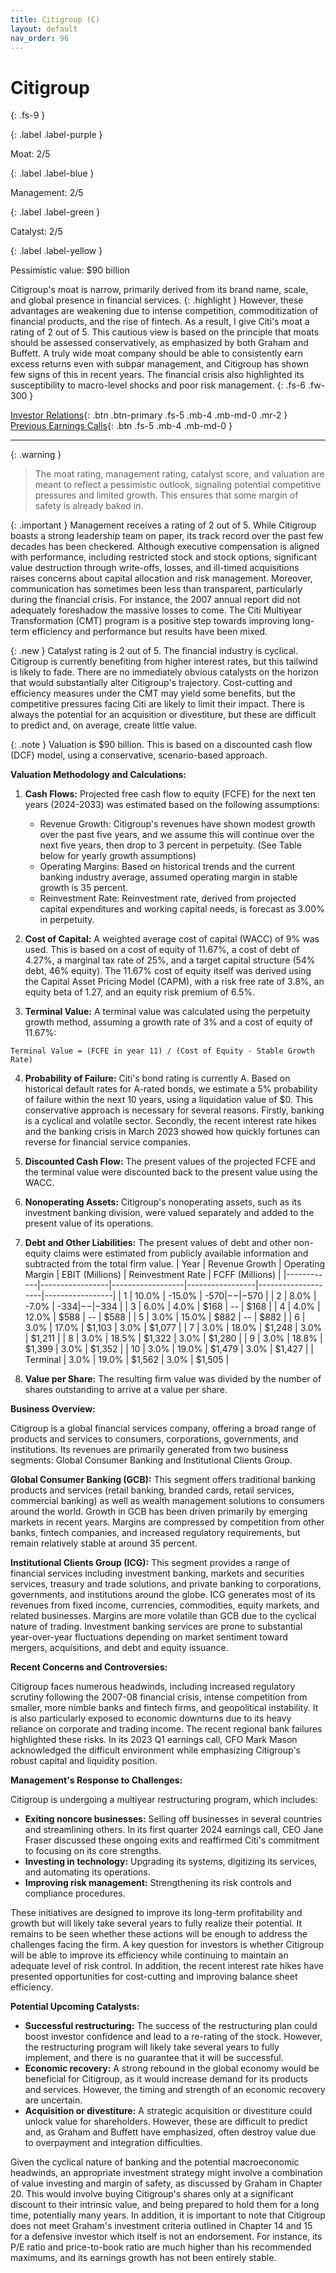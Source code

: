 ```yaml
---
title: Citigroup (C)
layout: default
nav_order: 96
---
```


# Citigroup
{: .fs-9 }

{: .label .label-purple }

Moat: 2/5

{: .label .label-blue }

Management: 2/5

{: .label .label-green }

Catalyst: 2/5

{: .label .label-yellow }

Pessimistic value: $90 billion

Citigroup's moat is narrow, primarily derived from its brand name, scale, and global presence in financial services.  {: .highlight }  However, these advantages are weakening due to intense competition, commoditization of financial products, and the rise of fintech. As a result, I give Citi's moat a rating of 2 out of 5.  This cautious view is based on the principle that moats should be assessed conservatively, as emphasized by both Graham and Buffett.  A truly wide moat company should be able to consistently earn excess returns even with subpar management, and Citigroup has shown few signs of this in recent years.  The financial crisis also highlighted its susceptibility to macro-level shocks and poor risk management.
{: .fs-6 .fw-300 }

[Investor Relations](https://www.google.com/search?q=C+investor+relations){: .btn .btn-primary .fs-5 .mb-4 .mb-md-0 .mr-2 }
[Previous Earnings Calls](https://discountingcashflows.com/company/C/transcripts/){: .btn .fs-5 .mb-4 .mb-md-0 }

---

{: .warning } 
>The moat rating, management rating, catalyst score, and valuation are meant to reflect a pessimistic outlook, signaling potential competitive pressures and limited growth. This ensures that some margin of safety is already baked in.


{: .important }
Management receives a rating of 2 out of 5.   While Citigroup boasts a strong leadership team on paper, its track record over the past few decades has been checkered. Although executive compensation is aligned with performance, including restricted stock and stock options, significant value destruction through write-offs, losses, and ill-timed acquisitions raises concerns about capital allocation and risk management.  Moreover, communication has sometimes been less than transparent, particularly during the financial crisis.  For instance, the 2007 annual report did not adequately foreshadow the massive losses to come. The Citi Multiyear Transformation (CMT) program is a positive step towards improving long-term efficiency and performance but results have been mixed.

{: .new }
Catalyst rating is 2 out of 5.  The financial industry is cyclical. Citigroup is currently benefiting from higher interest rates, but this tailwind is likely to fade.  There are no immediately obvious catalysts on the horizon that would substantially alter Citigroup's trajectory. Cost-cutting and efficiency measures under the CMT may yield some benefits, but the competitive pressures facing Citi are likely to limit their impact. There is always the potential for an acquisition or divestiture, but these are difficult to predict and, on average, create little value.

{: .note }
Valuation is $90 billion.  This is based on a discounted cash flow (DCF) model, using a conservative, scenario-based approach.

**Valuation Methodology and Calculations:**

1. **Cash Flows:**  Projected free cash flow to equity (FCFE) for the next ten years (2024-2033) was estimated based on the following assumptions:
    * Revenue Growth:  Citigroup's revenues have shown modest growth over the past five years, and we assume this will continue over the next five years, then drop to 3 percent in perpetuity. (See Table below for yearly growth assumptions)
    * Operating Margins: Based on historical trends and the current banking industry average, assumed operating margin in stable growth is 35 percent.
    * Reinvestment Rate: Reinvestment rate, derived from projected capital expenditures and working capital needs, is forecast as 3.00% in perpetuity.

2. **Cost of Capital:**  A weighted average cost of capital (WACC) of 9% was used. This is based on a cost of equity of 11.67%, a cost of debt of 4.27%, a marginal tax rate of 25%, and a target capital structure (54% debt, 46% equity). The 11.67% cost of equity itself was derived using the Capital Asset Pricing Model (CAPM), with a risk free rate of 3.8%, an equity beta of 1.27, and an equity risk premium of 6.5%.

3. **Terminal Value:**  A terminal value was calculated using the perpetuity growth method, assuming a growth rate of 3% and a cost of equity of 11.67%:

  ```
  Terminal Value = (FCFE in year 11) / (Cost of Equity - Stable Growth Rate)
  ```
  
4. **Probability of Failure:** Citi's bond rating is currently A. Based on historical default rates for A-rated bonds, we estimate a 5% probability of failure within the next 10 years, using a liquidation value of \$0. This conservative approach is necessary for several reasons. Firstly, banking is a cyclical and volatile sector. Secondly, the recent interest rate hikes and the banking crisis in March 2023 showed how quickly fortunes can reverse for financial service companies.

5. **Discounted Cash Flow:**  The present values of the projected FCFE and the terminal value were discounted back to the present value using the WACC.

6. **Nonoperating Assets:**  Citigroup's nonoperating assets, such as its investment banking division, were valued separately and added to the present value of its operations.

7. **Debt and Other Liabilities:** The present values of debt and other non-equity claims were estimated from publicly available information and subtracted from the total firm value.
| Year       | Revenue Growth | Operating Margin | EBIT (Millions) | Reinvestment Rate | FCFF (Millions) |
|------------|-----------------|------------------|-----------------|--------------------|-----------------|
| 1         | 10.0%           | -15.0%             | -$570            | --                 | -$570            |
| 2         | 8.0%            | -7.0%              | -$334            | --                 | -$334            |
| 3         | 6.0%            | 4.0%               | $168            | --                 | $168            |
| 4         | 4.0%            | 12.0%              | $588            | --                 | $588            |
| 5         | 3.0%            | 15.0%              | $882            | --                 | $882            |
| 6         | 3.0%            | 17.0%              | $1,103          | 3.0%               | $1,077          |
| 7         | 3.0%            | 18.0%              | $1,248          | 3.0%               | $1,211          |
| 8         | 3.0%            | 18.5%             | $1,322          | 3.0%               | $1,280          |
| 9         | 3.0%            | 18.8%             | $1,399          | 3.0%               | $1,352          |
| 10        | 3.0%            | 19.0%             | $1,479          | 3.0%               | $1,427          |
| Terminal   | 3.0%            | 19.0%             | $1,562          | 3.0%               | $1,505          |



8. **Value per Share:** The resulting firm value was divided by the number of shares outstanding to arrive at a value per share.

**Business Overview:**

Citigroup is a global financial services company, offering a broad range of products and services to consumers, corporations, governments, and institutions.  Its revenues are primarily generated from two business segments: Global Consumer Banking and Institutional Clients Group.

**Global Consumer Banking (GCB):** This segment offers traditional banking products and services (retail banking, branded cards, retail services, commercial banking) as well as wealth management solutions to consumers around the world. Growth in GCB has been driven primarily by emerging markets in recent years. Margins are compressed by competition from other banks, fintech companies, and increased regulatory requirements, but remain relatively stable at around 35 percent.

**Institutional Clients Group (ICG):** This segment provides a range of financial services including investment banking, markets and securities services, treasury and trade solutions, and private banking to corporations, governments, and institutions around the globe. ICG generates most of its revenues from fixed income, currencies, commodities, equity markets, and related businesses.  Margins are more volatile than GCB due to the cyclical nature of trading. Investment banking services are prone to substantial year-over-year fluctuations depending on market sentiment toward mergers, acquisitions, and debt and equity issuance.

**Recent Concerns and Controversies:**

Citigroup faces numerous headwinds, including increased regulatory scrutiny following the 2007-08 financial crisis, intense competition from smaller, more nimble banks and fintech firms, and geopolitical instability. It is also particularly exposed to economic downturns due to its heavy reliance on corporate and trading income.  The recent regional bank failures highlighted these risks. In its 2023 Q1 earnings call, CFO Mark Mason acknowledged the difficult environment while emphasizing Citigroup's robust capital and liquidity position.

**Management's Response to Challenges:**

Citigroup is undergoing a multiyear restructuring program, which includes: 
* **Exiting noncore businesses:** Selling off businesses in several countries and streamlining others.  In its first quarter 2024 earnings call, CEO Jane Fraser discussed these ongoing exits and reaffirmed Citi's commitment to focusing on its core strengths. 
* **Investing in technology:** Upgrading its systems, digitizing its services, and automating its operations.
* **Improving risk management:** Strengthening its risk controls and compliance procedures.

These initiatives are designed to improve its long-term profitability and growth but will likely take several years to fully realize their potential.  It remains to be seen whether these actions will be enough to address the challenges facing the firm.  A key question for investors is whether Citigroup will be able to improve its efficiency while continuing to maintain an adequate level of risk control.  In addition, the recent interest rate hikes have presented opportunities for cost-cutting and improving balance sheet efficiency.

**Potential Upcoming Catalysts:**

* **Successful restructuring:** The success of the restructuring plan could boost investor confidence and lead to a re-rating of the stock. However, the restructuring program will likely take several years to fully implement, and there is no guarantee that it will be successful.
* **Economic recovery:** A strong rebound in the global economy would be beneficial for Citigroup, as it would increase demand for its products and services.  However, the timing and strength of an economic recovery are uncertain.
* **Acquisition or divestiture:** A strategic acquisition or divestiture could unlock value for shareholders. However, these are difficult to predict and, as Graham and Buffett have emphasized, often destroy value due to overpayment and integration difficulties.


Given the cyclical nature of banking and the potential macroeconomic headwinds, an appropriate investment strategy might involve a combination of value investing and margin of safety, as discussed by Graham in Chapter 20.  This would involve buying Citigroup's shares only at a significant discount to their intrinsic value, and being prepared to hold them for a long time, potentially many years.  In addition, it is important to note that Citigroup does not meet Graham's investment criteria outlined in Chapter 14 and 15 for a defensive investor which itself is not an endorsement.  For instance, its P/E ratio and price-to-book ratio are much higher than his recommended maximums, and its earnings growth has not been entirely stable.